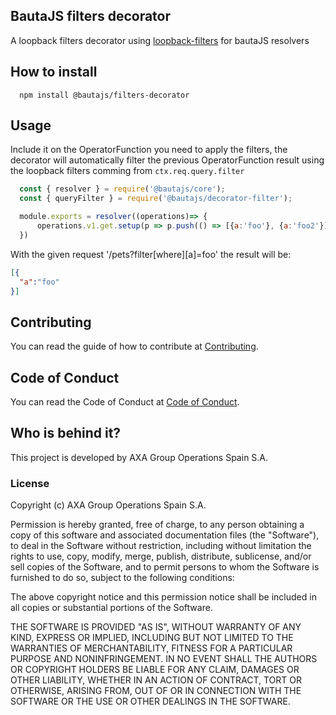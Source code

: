 ## BautaJS filters decorator

A loopback filters decorator using [loopback-filters](https://github.com/strongloop/loopback-filters) for bautaJS resolvers


## How to install

```console
  npm install @bautajs/filters-decorator
```


## Usage

Include it on the OperatorFunction you need to apply the filters, the decorator will automatically filter the previous OperatorFunction result using
the loopback filters comming from `ctx.req.query.filter`

```js
  const { resolver } = require('@bautajs/core');
  const { queryFilter } = require('@bautajs/decorator-filter');

  module.exports = resolver((operations)=> {
      operations.v1.get.setup(p => p.push(() => [{a:'foo'}, {a:'foo2'}]).push(queryFilter))
  })
```

With the given request '/pets?filter[where][a]=foo' the result will be:

```json
[{
  "a":"foo"
}]
```

## Contributing

You can read the guide of how to contribute at [Contributing](../../CONTRIBUTING.md).

## Code of Conduct

You can read the Code of Conduct at [Code of Conduct](../../CODE_OF_CONDUCT.md).

## Who is behind it?

This project is developed by AXA Group Operations Spain S.A.

### License

Copyright (c) AXA Group Operations Spain S.A.

Permission is hereby granted, free of charge, to any person obtaining a copy of this software and associated documentation files (the "Software"), to deal in the Software without restriction, including without limitation the rights to use, copy, modify, merge, publish, distribute, sublicense, and/or sell copies of the Software, and to permit persons to whom the Software is furnished to do so, subject to the following conditions:

The above copyright notice and this permission notice shall be included in all copies or substantial portions of the Software.

THE SOFTWARE IS PROVIDED "AS IS", WITHOUT WARRANTY OF ANY KIND, EXPRESS OR IMPLIED, INCLUDING BUT NOT LIMITED TO THE WARRANTIES OF MERCHANTABILITY, FITNESS FOR A PARTICULAR PURPOSE AND NONINFRINGEMENT. IN NO EVENT SHALL THE AUTHORS OR COPYRIGHT HOLDERS BE LIABLE FOR ANY CLAIM, DAMAGES OR OTHER LIABILITY, WHETHER IN AN ACTION OF CONTRACT, TORT OR OTHERWISE, ARISING FROM, OUT OF OR IN CONNECTION WITH THE SOFTWARE OR THE USE OR OTHER DEALINGS IN THE SOFTWARE.
